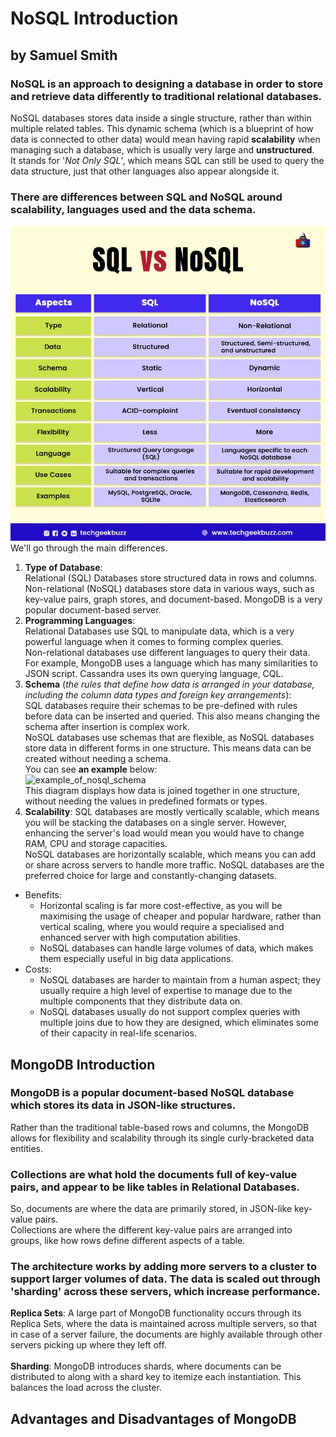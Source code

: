 # NoSQL Introduction
## by Samuel Smith

### NoSQL is an approach to designing a database in order to store and retrieve data differently to traditional relational databases.

NoSQL databases stores data inside a single structure, rather than within multiple related tables. This dynamic schema (which is a blueprint of how data is connected to other data) would mean having rapid **scalability** when managing such a database, which is usually very large and **unstructured**.
<br> It stands for '*Not Only SQL*', which means SQL can still be used to query the data structure, just that other languages also appear alongside it.
<br>
### There are differences between SQL and NoSQL around scalability, languages used and the data schema.
![differences.png](sql_vs_nosql.jpg)
<br> We'll go through the main differences.

1. **Type of Database**:<br> Relational (SQL) Databases store structured data in rows and columns. <br>Non-relational (NoSQL) databases store data in various ways, such as key-value pairs, graph stores, and document-based. MongoDB is a very popular document-based server.
2. **Programming Languages**: <br> Relational Databases use SQL to manipulate data, which is a very powerful language when it comes to forming complex queries.<br> Non-relational databases use different languages to query their data. <br> For example, MongoDB uses a language which has many similarities to JSON script. Cassandra uses its own querying language, CQL.
3. **Schema** (*the rules that define how data is arranged in your database, including the column data types and foreign key arrangements*): <br> SQL databases require their schemas to be pre-defined with rules before data can be inserted and queried. This also means changing the schema after insertion is complex work. <br> NoSQL databases use schemas that are flexible, as NoSQL databases store data in different forms in one structure. This means data can be created without needing a schema. <br> You can see **an example** below: <br> ![example_of_nosql_schema](NoSQL_Schema.jpg) <br> This diagram displays how data is joined together in one structure, without needing the values in predefined formats or types.
4. **Scalability**: SQL databases are mostly vertically scalable, which means you will be stacking the databases on a single server. However, enhancing the server's load would mean you would have to change RAM, CPU and storage capacities. <br> NoSQL databases are horizontally scalable, which means you can add or share across servers to handle more traffic. NoSQL databases are the preferred choice for large and constantly-changing datasets.
* Benefits:
  * Horizontal scaling is far more cost-effective, as you will be maximising the usage of cheaper and popular hardware, rather than vertical scaling, where you would require a specialised and enhanced server with high computation abilities.
  * NoSQL databases can handle large volumes of data, which makes them especially useful in big data applications.
* Costs:
  * NoSQL databases are harder to maintain from a human aspect; they usually require a high level of expertise to manage due to the multiple components that they distribute data on.
  * NoSQL databases usually do not support complex queries with multiple joins due to how they are designed, which eliminates some of their capacity in real-life scenarios.

## MongoDB Introduction

### MongoDB is a popular document-based NoSQL database which stores its data in JSON-like structures.

Rather than the traditional table-based rows and columns, the MongoDB allows for flexibility and scalability through its single curly-bracketed data entities.

### Collections are what hold the documents full of key-value pairs, and appear to be like tables in Relational Databases.
 So, documents are where the data are primarily stored, in JSON-like key-value pairs.
<br> Collections are where the different key-value pairs are arranged into groups, like how rows define different aspects of a table.

### The architecture works by adding more servers to a cluster to support larger volumes of data. The data is scaled out through 'sharding' across these servers, which increase performance.
**Replica Sets**: A large part of MongoDB functionality occurs through its Replica Sets, where the data is maintained across multiple servers, so that in case of a server failure, the documents are highly available through other servers picking up where they left off. <br><br>
**Sharding**: MongoDB introduces shards, where documents can be distributed to along with a shard key to itemize each instantiation. This balances the load across the cluster.

## Advantages and Disadvantages of MongoDB
